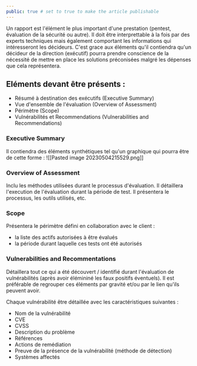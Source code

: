 ```yaml
---
public: true # set to true to make the article publishable
---
```

Un rapport est l'élément le plus important d'une prestation (pentest, évaluation de la sécurité ou autre).
Il doit être interprettable à la fois par des experts techniques mais également comportant les informations qui intéresseront les décideurs. 
C'est grace aux éléments qu'il contiendra qu'un décideur de la direction (exécutif) pourra prendre conscience de la nécessité  de mettre en place les solutions préconisées malgré les dépenses que cela représentera.

## Eléments devant être présents :

- Résumé à destination des exécutifs (Executive Summary)
- Vue d'ensemble de l'évaluation (Overview of Assessment)
- Périmètre (Scope)
- Vulnérabilités et Recommendations (Vulnerabilities and Recommendations)

### Executive Summary

Il contiendra des éléments synthétiques tel qu'un graphique qui pourra être de cette forme :
![[Pasted image 20230504215529.png]]

### Overview of Assessment

Inclu les méthodes utilisées durant le processus d'évaluation.
Il détaillera l'execution de l'évaluation durant la période de test.
Il présentera le processus, les outils utilisés, etc.


### Scope

Présentera le périmètre défini en collaboration avec le client : 

- la liste des actifs autorisées à être évalués
- la période durant laquelle ces tests ont été autorisés

### Vulnerabilities and Recommentations

Détaillera tout ce qui a été découvert / identifié durant l'évaluation de vulnérabilités (après avoir élémininé les faux positifs éventuels).
Il est préférable de regrouper ces éléments par gravité et/ou par le lien qu'ils peuvent avoir.

Chaque vulnérabilité être détaillée avec les caractéristiques suivantes :

- Nom de la vulnérabilité
- CVE
- CVSS
- Description du problème
- Références
- Actions de remédiation
- Preuve de la présence de la vulnérabilité (méthode de détection)
- Systèmes affectés

